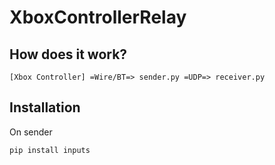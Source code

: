 # XboxControllerRelay


## How does it work?

```
[Xbox Controller] =Wire/BT=> sender.py =UDP=> receiver.py
```

## Installation

On sender
```
pip install inputs
```
